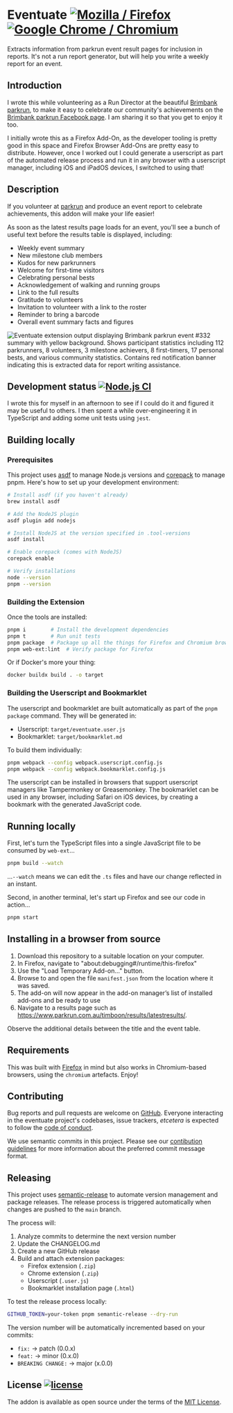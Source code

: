 # Eventuate [![Mozilla / Firefox][mozilla-image]][Mozilla] [![Google Chrome / Chromium][chromewebstore-image]][Google Chrome]

Extracts information from parkrun event result pages for inclusion in reports.
It's not a run report generator, but will help you write a weekly report for an
event.

## Introduction

I wrote this while volunteering as a Run Director at the beautiful [Brimbank
parkrun][brimbank], to make it easy to celebrate our community's achievements on
the [Brimbank parkrun Facebook page][facebook]. I am sharing it so that you get
to enjoy it too.

I initially wrote this as a Firefox Add-On, as the developer tooling is pretty
good in this space and Firefox Browser Add-Ons are pretty easy to distribute.
However, once I worked out I could generate a userscript as part of the
automated release process and run it in any browser with a userscript manager,
including iOS and iPadOS devices, I switched to using that!

## Description

If you volunteer at [parkrun] and produce an event report to celebrate
achievements, this addon will make your life easier!

As soon as the latest results page loads for an event, you'll see a bunch of
useful text before the results table is displayed, including:

- Weekly event summary
- New milestone club members
- Kudos for new parkrunners
- Welcome for first-time visitors
- Celebrating personal bests
- Acknowledgement of walking and running groups
- Link to the full results
- Gratitude to volunteers
- Invitation to volunteer with a link to the roster
- Reminder to bring a barcode
- Overall event summary facts and figures

![Eventuate extension output displaying Brimbank parkrun event #332 summary with yellow background. Shows participant statistics including 112 parkrunners, 8 volunteers, 3 milestone achievers, 8 first-timers, 17 personal bests, and various community statistics. Contains red notification banner indicating this is extracted data for report writing assistance.][eventuate-results-summary-image]

## Development status [![Node.js CI][ci-badge]][Node.js CI]

I wrote this for myself in an afternoon to see if I could do it and figured it
may be useful to others. I then spent a while over-engineering it in TypeScript
and adding some unit tests using `jest`.

## Building locally

### Prerequisites

This project uses [asdf](https://asdf-vm.com/) to manage Node.js versions and
[corepack](https://nodejs.org/api/corepack.html) to manage pnpm. Here's how to
set up your development environment:

```sh
# Install asdf (if you haven't already)
brew install asdf

# Add the NodeJS plugin
asdf plugin add nodejs

# Install NodeJS at the version specified in .tool-versions
asdf install

# Enable corepack (comes with NodeJS)
corepack enable

# Verify installations
node --version
pnpm --version
```

### Building the Extension

Once the tools are installed:

```sh
pnpm i        # Install the development dependencies
pnpm t        # Run unit tests
pnpm package  # Package up all the things for Firefox and Chromium browsers
pnpm web-ext:lint  # Verify package for Firefox
```

Or if Docker's more your thing:

```sh
docker buildx build . -o target
```

### Building the Userscript and Bookmarklet

The userscript and bookmarklet are built automatically as part of the
`pnpm package` command. They will be generated in:

- Userscript: `target/eventuate.user.js`
- Bookmarklet: `target/bookmarklet.md`

To build them individually:

```sh
pnpm webpack --config webpack.userscript.config.js
pnpm webpack --config webpack.bookmarklet.config.js
```

The userscript can be installed in browsers that support userscript managers
like Tampermonkey or Greasemonkey. The bookmarklet can be used in any browser,
including Safari on iOS devices, by creating a bookmark with the generated
JavaScript code.

## Running locally

First, let's turn the TypeScript files into a single JavaScript file to be
consumed by `web-ext`...

```sh
pnpm build --watch
```

...`--watch` means we can edit the `.ts` files and have our change reflected in
an instant.

Second, in another terminal, let's start up Firefox and see our code in
action...

```sh
pnpm start
```

## Installing in a browser from source

1. Download this repository to a suitable location on your computer.
1. In Firefox, navigate to "about:debugging#/runtime/this-firefox"
1. Use the "Load Temporary Add-on..." button.
1. Browse to and open the file `manifest.json` from the location where it was
   saved.
1. The add-on will now appear in the add-on manager’s list of installed add-ons
   and be ready to use
1. Navigate to a results page such as
   <https://www.parkrun.com.au/timboon/results/latestresults/>.

Observe the additional details between the title and the event table.

## Requirements

This was built with [Firefox][firefox] in mind but also works in Chromium-based
browsers, using the `chromium` artefacts. Enjoy!

## Contributing

Bug reports and pull requests are welcome on [GitHub]. Everyone interacting in
the eventuate project's codebases, issue trackers, _etcetera_ is expected to
follow the [code of conduct].

We use semantic commits in this project. Please see our [contibution
guidelines][contributing] for more information about the preferred commit
message format.

## Releasing

This project uses [semantic-release][semantic-release] to automate version
management and package releases. The release process is triggered automatically
when changes are pushed to the `main` branch.

The process will:

1. Analyze commits to determine the next version number
2. Update the CHANGELOG.md
3. Create a new GitHub release
4. Build and attach extension packages:
   - Firefox extension (`.zip`)
   - Chrome extension (`.zip`)
   - Userscript (`.user.js`)
   - Bookmarklet installation page (`.html`)

To test the release process locally:

```sh
GITHUB_TOKEN=your-token pnpm semantic-release --dry-run
```

The version number will be automatically incremented based on your commits:

- `fix:` → patch (0.0.x)
- `feat:` → minor (0.x.0)
- `BREAKING CHANGE:` → major (x.0.0)

## License [![license][license-image]][licence]

The addon is available as open source under the terms of the [MIT License].

<!-- Links -->

[chromewebstore-image]:
  https://img.shields.io/chrome-web-store/v/dgkpaaeifngfeelldljpdlnmacdpceba?logo=chromewebstore
[ci-badge]:
  https://github.com/johnsyweb/eventuate/actions/workflows/node.js.yml/badge.svg
[code of conduct]:
  https://github.com/johnsyweb/eventuate/blob/main/CODE_OF_CONDUCT.md
[GitHub]: https://github.com/johnsyweb/eventuate/
[Google Chrome]:
  https://chromewebstore.google.com/detail/eventuate/dgkpaaeifngfeelldljpdlnmacdpceba
[licence]: https://github.com/johnsyweb/eventuate/blob/HEAD/LICENSE.txt
[license-image]:
  https://img.shields.io/github/license/mashape/apistatus.svg?style=flat-square
[MIT License]: https://opensource.org/licenses/MIT
[mozilla-image]: https://img.shields.io/amo/v/eventuate?logo=mozilla
[Mozilla]:
  https://addons.mozilla.org/firefox/addon/eventuate/
  'Mozilla / Firefox'
[Node.js CI]:
  https://github.com/johnsyweb/eventuate/actions/workflows/node.js.yml
[parkrun]: https://www.parkrun.com/
[brimbank]: https://www.parkrun.com.au/brimbank/
[facebook]: https://www.facebook.com/brimbankparkrun
[firefox]: https://mozilla.org/firefox
[contributing]: docs/CONTRIBUTING.md
[semantic-release]: https://github.com/semantic-release/semantic-release

<!-- Images -->

[eventuate-results-summary-image]: ./docs/images/eventuate-results-summary.png
